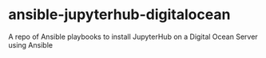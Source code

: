 # ansible-jupyterhub-digitalocean
A repo of Ansible playbooks to install JupyterHub on a Digital Ocean Server using Ansible
